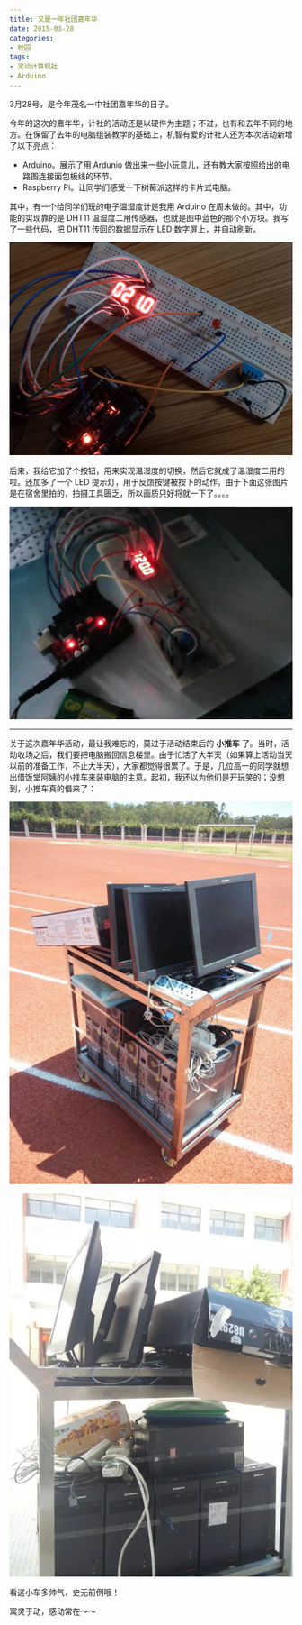 ```yaml
---
title: 又是一年社团嘉年华
date: 2015-03-28
categories:
- 校园
tags:
- 灵动计算机社
- Arduino
---
```


3月28号，是今年茂名一中社团嘉年华的日子。

今年的这次的嘉年华，计社的活动还是以硬件为主题；不过，也有和去年不同的地方。在保留了去年的电脑组装教学的基础上，机智有爱的计社人还为本次活动新增了以下亮点：

- Arduino。展示了用 Ardunio 做出来一些小玩意儿，还有教大家按照给出的电路图连接面包板线的环节。
- Raspberry Pi。让同学们感受一下树莓派这样的卡片式电脑。

其中，有一个给同学们玩的电子温湿度计是我用 Arduino 在周末做的。其中，功能的实现靠的是 DHT11 温湿度二用传感器，也就是图中蓝色的那个小方块。我写了一些代码，把 DHT11 传回的数据显示在 LED 数字屏上，并自动刷新。

![用 Ardunio 做的电子温度计 摄于家中](/img/2015/cptsct-carnival/Arduino1.jpg)

<!-- more -->

后来，我给它加了个按钮，用来实现温湿度的切换，然后它就成了温湿度二用的啦。还加多了一个 LED 提示灯，用于反馈按键被按下的动作。由于下面这张图片是在宿舍里拍的，拍摄工具匮乏，所以画质只好将就一下了。。。。

![用 Ardunio 做的电子温湿度计 摄于学校宿舍](/img/2015/cptsct-carnival/Arduino2.jpg)

---

关于这次嘉年华活动，最让我难忘的，莫过于活动结束后的 **小推车** 了。当时，活动收场之后，我们要把电脑搬回信息楼里。由于忙活了大半天（如果算上活动当天以前的准备工作，不止大半天），大家都觉得很累了。于是，几位高一的同学就想出借饭堂阿姨的小推车来装电脑的主意。起初，我还以为他们是开玩笑的；没想到，小推车真的借来了：

![用饭堂阿姨的小推车装电脑](/img/2015/cptsct-carnival/trolley1.jpg)

![用饭堂阿姨的小推车装电脑](/img/2015/cptsct-carnival/trolley2.jpg)

看这小车多帅气，史无前例哦！

寓灵于动，感动常在～～